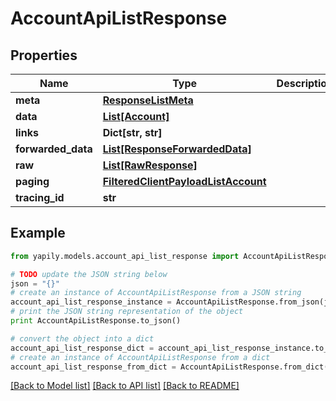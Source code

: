 # AccountApiListResponse


## Properties
Name | Type | Description | Notes
------------ | ------------- | ------------- | -------------
**meta** | [**ResponseListMeta**](ResponseListMeta.md) |  | [optional] 
**data** | [**List[Account]**](Account.md) |  | [optional] 
**links** | **Dict[str, str]** |  | [optional] 
**forwarded_data** | [**List[ResponseForwardedData]**](ResponseForwardedData.md) |  | [optional] 
**raw** | [**List[RawResponse]**](RawResponse.md) |  | [optional] 
**paging** | [**FilteredClientPayloadListAccount**](FilteredClientPayloadListAccount.md) |  | [optional] 
**tracing_id** | **str** |  | [optional] 

## Example

```python
from yapily.models.account_api_list_response import AccountApiListResponse

# TODO update the JSON string below
json = "{}"
# create an instance of AccountApiListResponse from a JSON string
account_api_list_response_instance = AccountApiListResponse.from_json(json)
# print the JSON string representation of the object
print AccountApiListResponse.to_json()

# convert the object into a dict
account_api_list_response_dict = account_api_list_response_instance.to_dict()
# create an instance of AccountApiListResponse from a dict
account_api_list_response_from_dict = AccountApiListResponse.from_dict(account_api_list_response_dict)
```
[[Back to Model list]](../README.md#documentation-for-models) [[Back to API list]](../README.md#documentation-for-api-endpoints) [[Back to README]](../README.md)


